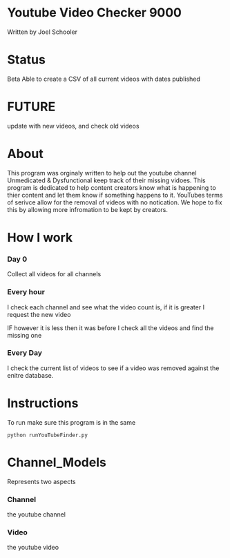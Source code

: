 # Youtube Video Checker 9000
Written by Joel Schooler

# Status
Beta
Able to create a CSV of all current videos with dates published

# FUTURE
update with new videos, and check old videos


# About
This program was orginaly written to help out the youtube channel Unmedicated & Dysfunctional keep track of their missing vidoes. This program is dedicated to help content creators know what is happening to thier content and let them know if something happens to it. YouTubes terms of serivce allow for the removal of videos with no notication. We hope to fix this by allowing more infromation to be kept by creators.


# How I work

### Day 0
Collect all videos for all channels

### Every  hour
I check each channel and see what the video count is, if it is greater I request the new video

IF however it is less then it was before I check all the videos and find the missing one

### Every Day
I check the current list of videos to see if a video was removed against the enitre database. 

# Instructions


To run make sure this program is in the same 
```
python runYouTubeFinder.py
```

# Channel_Models
Represents two aspects

### Channel
the youtube channel

### Video
the youtube video





